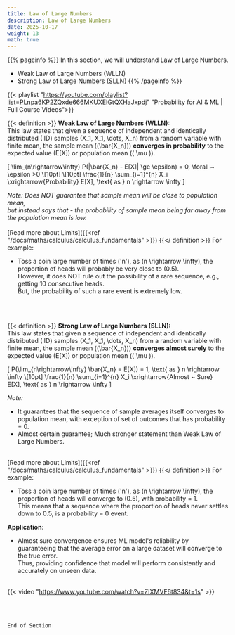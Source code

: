 ```yaml
---
title: Law of Large Numbers
description: Law of Large Numbers
date: 2025-10-17
weight: 13
math: true
---
```


{{% pageinfo %}}
In this section, we will understand Law of Large Numbers.<br>
- Weak Law of Large Numbers (WLLN)
- Strong Law of Large Numbers (SLLN)
{{% /pageinfo %}}

{{< playlist "https://youtube.com/playlist?list=PLnpa6KP2ZQxde666MKUXEIGtQXHaJxpdj" 
        "Probability for AI & ML | Full Course Videos">}}
<br>

{{< definition >}}
**Weak Law of Large Numbers (WLLN):** <br>
This law states that given a sequence of independent and identically distributed (IID) samples \(X_1, X_1, \dots, X_n\)
from a random variable with finite mean, the sample mean (\(\bar{X_n}\)) **converges in probability** to 
the expected value \(E[X]\) or population mean (\( \mu \)).

\[
\lim_{n\rightarrow\infty} P(|\bar{X_n} - E[X]| \ge \epsilon) = 0, \forall ~ \epsilon >0 \\[10pt] \\[10pt]
\frac{1}{n} \sum_{i=1}^{n} X_i \xrightarrow{Probability} E[X], \text{ as } n \rightarrow \infty
\]
<br>

*Note: Does NOT guarantee that sample mean will be close to population mean, <br> 
but instead says that - the probability of sample mean being far away from the population mean is low.*
<br><br>
[Read more about Limits]({{<ref  "/docs/maths/calculus/calculus_fundamentals" >}})
{{</ definition >}}
For example:
- Toss a coin large number of times \('n'\), as \(n \rightarrow \infty\), the proportion of heads will probably be very 
close to \(0.5\). <br>
However, it does NOT rule out the possibility of a rare sequence, e.g., getting 10 consecutive heads. <br>
But, the probability of such a rare event is extremely low. <br>

<br><br>

{{< definition >}}
**Strong Law of Large Numbers (SLLN):** <br>
This law states that given a sequence of independent and identically distributed (IID) samples \(X_1, X_1, \dots, X_n\)
from a random variable with finite mean, the sample mean (\(\bar{X_n}\)) **converges almost surely** to 
the expected value \(E[X]\) or population mean (\( \mu \)).

\[
P(\lim_{n\rightarrow\infty} \bar{X_n} = E[X]) = 1, \text{ as } n \rightarrow \infty \\[10pt]
\frac{1}{n} \sum_{i=1}^{n} X_i \xrightarrow{Almost ~ Sure} E[X], \text{ as } n \rightarrow \infty
\]
<br>

*Note:*
- It guarantees that the sequence of sample averages itself converges to population mean, with exception of set of 
outcomes that has probability = 0.
- Almost certain guarantee; Much stronger statement than Weak Law of Large Numbers.
<br><br>

[Read more about Limits]({{<ref  "/docs/maths/calculus/calculus_fundamentals" >}})
{{</ definition >}}
For example:
- Toss a coin large number of times \('n'\), as \(n \rightarrow \infty\), the proportion of heads will converge 
to \(0.5\), with probability = 1. <br>
This means that a sequence where the proportion of heads never settles down to 0.5, is a probability = 0 event. <br>

**Application:**
- Almost sure convergence ensures ML model's reliability by guaranteeing that the average error on a large dataset will
converge to the true error. <br>
Thus, providing confidence that model will perform consistently and accurately on unseen data.
<br><br>

{{< video "https://www.youtube.com/watch?v=ZIXMVF6t834&t=1s" >}}

<br><br>

```End of Section```